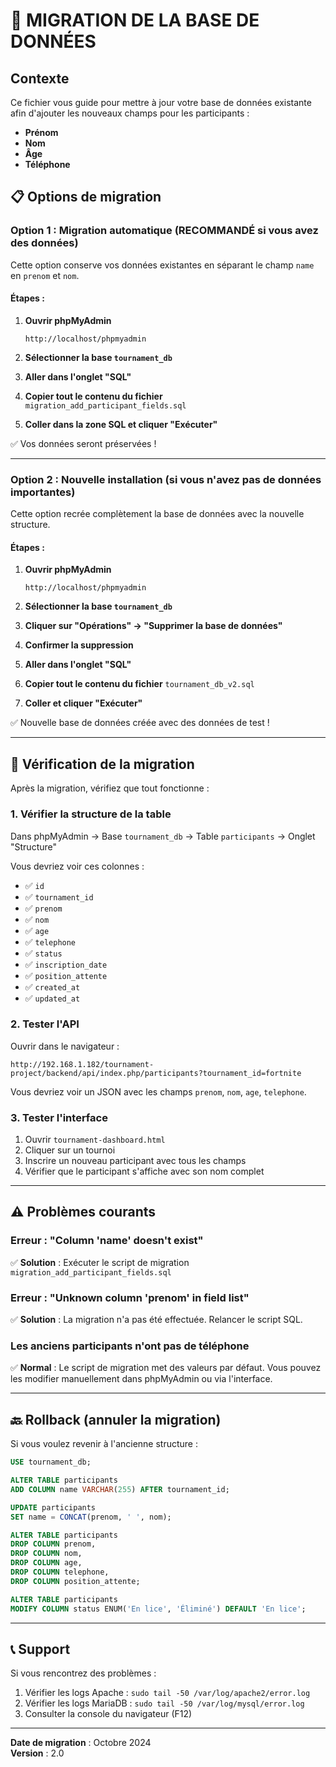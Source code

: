 # 🔄 MIGRATION DE LA BASE DE DONNÉES

## Contexte

Ce fichier vous guide pour mettre à jour votre base de données existante afin d'ajouter les nouveaux champs pour les participants :
- **Prénom**
- **Nom** 
- **Âge**
- **Téléphone**

## 📋 Options de migration

### Option 1 : Migration automatique (RECOMMANDÉ si vous avez des données)

Cette option conserve vos données existantes en séparant le champ `name` en `prenom` et `nom`.

#### Étapes :

1. **Ouvrir phpMyAdmin**
   ```
   http://localhost/phpmyadmin
   ```

2. **Sélectionner la base `tournament_db`**

3. **Aller dans l'onglet "SQL"**

4. **Copier tout le contenu du fichier** `migration_add_participant_fields.sql`

5. **Coller dans la zone SQL et cliquer "Exécuter"**

✅ Vos données seront préservées !

---

### Option 2 : Nouvelle installation (si vous n'avez pas de données importantes)

Cette option recrée complètement la base de données avec la nouvelle structure.

#### Étapes :

1. **Ouvrir phpMyAdmin**
   ```
   http://localhost/phpmyadmin
   ```

2. **Sélectionner la base `tournament_db`**

3. **Cliquer sur "Opérations" → "Supprimer la base de données"**

4. **Confirmer la suppression**

5. **Aller dans l'onglet "SQL"**

6. **Copier tout le contenu du fichier** `tournament_db_v2.sql`

7. **Coller et cliquer "Exécuter"**

✅ Nouvelle base de données créée avec des données de test !

---

## 🧪 Vérification de la migration

Après la migration, vérifiez que tout fonctionne :

### 1. Vérifier la structure de la table

Dans phpMyAdmin → Base `tournament_db` → Table `participants` → Onglet "Structure"

Vous devriez voir ces colonnes :
- ✅ `id`
- ✅ `tournament_id`
- ✅ `prenom`
- ✅ `nom`
- ✅ `age`
- ✅ `telephone`
- ✅ `status`
- ✅ `inscription_date`
- ✅ `position_attente`
- ✅ `created_at`
- ✅ `updated_at`

### 2. Tester l'API

Ouvrir dans le navigateur :
```
http://192.168.1.182/tournament-project/backend/api/index.php/participants?tournament_id=fortnite
```

Vous devriez voir un JSON avec les champs `prenom`, `nom`, `age`, `telephone`.

### 3. Tester l'interface

1. Ouvrir `tournament-dashboard.html`
2. Cliquer sur un tournoi
3. Inscrire un nouveau participant avec tous les champs
4. Vérifier que le participant s'affiche avec son nom complet

---

## ⚠️ Problèmes courants

### Erreur : "Column 'name' doesn't exist"

✅ **Solution** : Exécuter le script de migration `migration_add_participant_fields.sql`

### Erreur : "Unknown column 'prenom' in field list"

✅ **Solution** : La migration n'a pas été effectuée. Relancer le script SQL.

### Les anciens participants n'ont pas de téléphone

✅ **Normal** : Le script de migration met des valeurs par défaut. Vous pouvez les modifier manuellement dans phpMyAdmin ou via l'interface.

---

## 🔙 Rollback (annuler la migration)

Si vous voulez revenir à l'ancienne structure :

```sql
USE tournament_db;

ALTER TABLE participants 
ADD COLUMN name VARCHAR(255) AFTER tournament_id;

UPDATE participants 
SET name = CONCAT(prenom, ' ', nom);

ALTER TABLE participants 
DROP COLUMN prenom,
DROP COLUMN nom,
DROP COLUMN age,
DROP COLUMN telephone,
DROP COLUMN position_attente;

ALTER TABLE participants 
MODIFY COLUMN status ENUM('En lice', 'Éliminé') DEFAULT 'En lice';
```

---

## 📞 Support

Si vous rencontrez des problèmes :

1. Vérifier les logs Apache : `sudo tail -50 /var/log/apache2/error.log`
2. Vérifier les logs MariaDB : `sudo tail -50 /var/log/mysql/error.log`
3. Consulter la console du navigateur (F12)

---

**Date de migration** : Octobre 2024  
**Version** : 2.0

